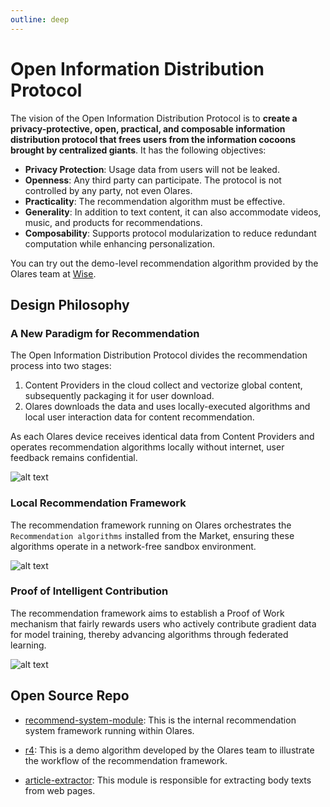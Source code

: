 ```yaml
---
outline: deep
---
```


# Open Information Distribution Protocol

The vision of the Open Information Distribution Protocol is to **create a privacy-protective, open, practical, and composable information distribution protocol that frees users from the information cocoons brought by centralized giants**. It has the following objectives:

- **Privacy Protection**: Usage data from users will not be leaked.
- **Openness**: Any third party can participate. The protocol is not controlled by any party, not even Olares.
- **Practicality**: The recommendation algorithm must be effective.
- **Generality**: In addition to text content, it can also accommodate videos, music, and products for recommendations.
- **Composability**: Supports protocol modularization to reduce redundant computation while enhancing personalization.

You can try out the demo-level recommendation algorithm provided by the Olares team at [Wise](../../how-to/olares/wise/index.md#recommend).

## Design Philosophy

### A New Paradigm for Recommendation

The Open Information Distribution Protocol divides the recommendation process into two stages:

1. Content Providers in the cloud collect and vectorize global content, subsequently packaging it for user download.
2. Olares downloads the data and uses locally-executed algorithms and local user interaction data for content recommendation.

As each Olares device receives identical data from Content Providers and operates recommendation algorithms locally without internet, user feedback remains confidential.

![alt text](/images/overview/protocol/recommend1.jpeg)

### Local Recommendation Framework

The recommendation framework running on Olares orchestrates the `Recommendation algorithms` installed from the Market, ensuring these algorithms operate in a network-free sandbox environment.

![alt text](/images/overview/protocol/recommend2.jpeg)

### Proof of Intelligent Contribution

The recommendation framework aims to establish a Proof of Work mechanism that fairly rewards users who actively contribute gradient data for model training, thereby advancing algorithms through federated learning.

![alt text](/images/overview/protocol/recommend3.jpeg)


## Open Source Repo

- [recommend-system-module](https://github.com/beclab/recommend-system-module): This is the internal recommendation system framework running within Olares.

- [r4](https://github.com/beclab/r4): This is a demo algorithm developed by the Olares team to illustrate the workflow of the recommendation framework.

- [article-extractor](https://github.com/beclab/article-extractor): This module is responsible for extracting body texts from web pages.